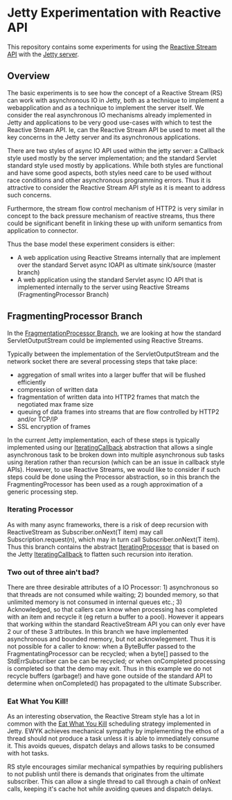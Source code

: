 # Jetty Experimentation with Reactive API

This repository contains some experiments for using the [Reactive Stream API]( http://www.reactive-streams.org/ "Reactive Streams") with the [Jetty server](http://eclipse.org/jetty).

## Overview
The basic experiments is to see how the concept of a Reactive Stream (RS) can work with asynchronous IO in Jetty, both as a technique to implement a webapplication and as a technique to implement the server itself.   We consider the real asynchronous IO mechanisms already implemented in Jetty and applications to be very good use-cases with which to test the Reactive Stream API. Ie, can the Reactive Stream API be used to meet all the key concerns in the Jetty server and its asynchronous applications.

There are two styles of async IO API used within the jetty server: a Callback style used mostly by the server implementation; and the standard Servlet standard style used mostly by applications.  While both styles are functional and have some good aspects, both styles need care to be used without race conditions and other asynchronous programming errors.  Thus it is attractive to consider the Reactive Stream API style as it is meant to address such concerns.

Furthermore, the stream flow control mechanism of HTTP2 is very similar in concept to the back pressure mechanism of reactive streams, thus there could be significant benefit in linking these up with uniform semantics from application to connector.

Thus the base model these experiment considers is either:
* A web application using Reactive Streams internally that are implement over the standard Servet async IOAPI as ultimate sink/source (master branch)
* A web application using the standard Servlet async IO API that is implemented internally to the server using Reactive Streams (FragmentingProcessor Branch)

## FragmentingProcessor Branch
In the [FragmentationProcessor Branch](https://github.com/jetty-project/jetty-reactive/tree/FragmentingProcessor), we are looking at how the standard ServletOutputStream could be implemented using Reactive Streams.   

Typically between the implementation of the ServletOutputStream and the network socket there are several processing steps that take place:
+ aggregation of small writes into a larger buffer that will be flushed efficiently
+ compression of written data
+ fragmentation of written data into HTTP2 frames that match the negotiated max frame size
+ queuing of data frames into streams that are flow controlled by HTTP2 and/or TCP/IP
+ SSL encryption of frames

In the current Jetty implementation, each of these steps is typically implemented using our [IteratingCallback](https://github.com/eclipse/jetty.project/blob/master/jetty-util/src/main/java/org/eclipse/jetty/util/IteratingCallback.java) abstraction that allows a single asynchronous task to be broken down into multiple asynchronous sub tasks using iteration rather than recursion (which can be an issue in callback style APIs).   However, to use Reactive Streams, we would like to consider if such steps could be done using the Processor abstraction, so in this branch the FragmentingProcessor has been used as a rough approximation of a generic processing step.

### Iterating Processor
As with many async frameworks, there is a risk of deep recursion with ReactiveStream as Subscriber.onNext(T item) may call Subscription.request(n), which may in turn call Subscriber.onNext(T item).  Thus this branch contains the abstract [IteratingProcessor](https://github.com/jetty-project/jetty-reactive/blob/FragmentingProcessor/src/main/java/org/eclipse/jetty/reactive/IteratingProcessor.java) that is based on the Jetty [IteratingCallback](https://github.com/eclipse/jetty.project/blob/master/jetty-util/src/main/java/org/eclipse/jetty/util/IteratingCallback.java) to flatten such recursion into iteration.

### Two out of three ain't bad?
There are three desirable attributes of a IO Processor: 1) asynchronous so that threads are not consumed while waiting; 2) bounded memory, so that unlimited memory is not consumed in internal queues etc.; 3) Acknowledged, so that callers can know when processing has completed with an item and recycle it (eg return a buffer to a pool).   However it appears that working within the standard ReactiveStream API you can only ever have 2 our of these 3 attributes.    In this branch we have implemented asynchronous and bounded memory, but not acknowlegement.   Thus it is not possible for a caller to know: when a ByteBuffer passed to the FragmentatingProcessor can be recycled; when a byte[] passed to the StdErrSubscriber can be can be recycled; or when onCompleted processing is completed so that the demo may exit.   Thus in this example we do not recycle buffers (garbage!) and have gone outside of the standard API to determine when onCompleted() has propagated to the ultimate Subscriber.

### Eat What You Kill!
As an interesting observation, the Reactive Stream style has a lot in common with the [Eat What You Kill](https://webtide.com/eat-what-you-kill/) scheduling strategy implemented in Jetty.  EWYK achieves mechanical sympathy by implementing the ethos of a thread should not produce a task unless it is able to immediately consume it.  This avoids queues, dispatch delays and allows tasks to be consumed with hot tasks.  

RS style encourages similar mechanical sympathies by requiring publishers to not publish until there is demands that originates from the ultimate subscriber.  This can allow a single thread to call through a chain of onNext calls, keeping it's cache hot while avoiding queues and dispatch delays.





